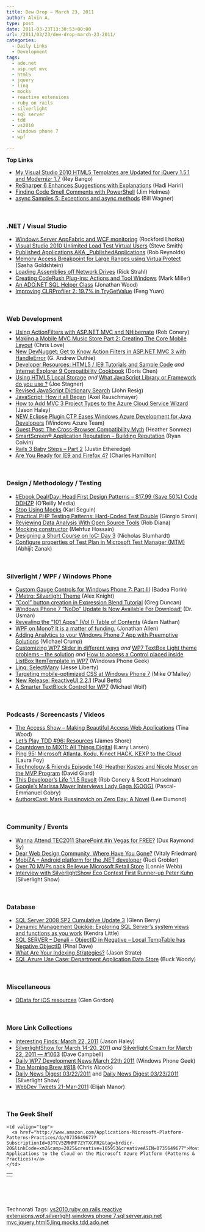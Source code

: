```yaml
---
title: Dew Drop – March 23, 2011
author: Alvin A.
type: post
date: 2011-03-23T13:30:53+00:00
url: /2011/03/23/dew-drop-march-23-2011/
categories:
  - Daily Links
  - Development
tags:
  - ado.net
  - asp.net mvc
  - html5
  - jquery
  - linq
  - mocks
  - reactive extensions
  - ruby on rails
  - silverlight
  - sql server
  - tdd
  - vs2010
  - windows phone 7
  - wpf

---
```

<span style="font-size: 15px; font-weight: bold;">Top Links</span>

  * [My Visual Studio 2010 HTML5 Templates are Updated for jQuery 1.5.1 and Modernizr 1.7][1] (Rey Bango)
  * [ReSharper 6 Enhances Suggestions with Explanations][2] (Hadi Hariri)
  * [Finding Code Smell Comments with PowerShell][3] (Jim Holmes)
  * [async Samples 5: Exceptions and async methods][4] (Bill Wagner)

&nbsp;

### <a name="dotnet"></a>.NET / Visual Studio

  * [Windows Server AppFabric and WCF monitoring][5] (Rockford Lhotka)
  * [Visual Studio 2010 Unlimited Load Test Virtual Users][6] (Steve Smith)
  * [Published Applications AKA _PublishedApplications][7] (Rob Reynolds)
  * [Memory Access Breakpoint for Large Ranges using VirtualProtect][8] (Sasha Goldshtein)
  * [Loading Assemblies off Network Drives][9] (Rick Strahl)
  * [Creating CodeRush Plug-ins: Actions and Tool Windows][10] (Mark Miller)
  * [An ADO.NET SQL Helper Class][11] (Jonathan Wood)
  * [Improving CLRProfiler 2: 19.7% in TryGetValue][12] (Feng Yuan)

&nbsp;

### <a name="web"></a>Web Development

  * [Using ActionFilters with ASP.NET MVC and NHibernate][13] (Rob Conery)
  * [Making a Mobile MVC Music Store Part 2: Creating The Core Mobile Layout][14] (Chris Love)
  * [New DevNugget: Get to Know Action Filters in ASP.NET MVC 3 with HandleError][15] (G. Andrew Duthie)
  * [Developer Resources: HTML5 / IE9 Tutorials and Sample Code][16] _and_ [Internet Explorer 9 Compatibility Cookbook][17] (Doris Chen)
  * [Using HTML5 Local Storage][18] _and_ [What JavaScript Library or Framework do you use ?][19] (Joe Stagner)
  * [Revised JavaScript Dictionary Search][20] (John Resig)
  * [JavaScript: How it all Began][21] (Axel Rauschmayer)
  * [How to Add MVC 3 Project Types to the Azure Cloud Service Wizard][22] (Jason Haley)
  * [NEW Eclipse Plugin CTP Eases Windows Azure Development for Java Developers][23] (Windows Azure Team)
  * [Guest Post: The Cross-Browser Compatibility Myth][24] (Heather Sonmez)
  * [SmartScreen® Application Reputation – Building Reputation][25] (Ryan Colvin)
  * [Rails 3 Baby Steps – Part 2][26] (Justin Etheredge)
  * [Are You Ready for IE9 and Firefox 4?][27] (Charles Hamilton)

&nbsp;

### <a name="design"></a>Design / Methodology / Testing

  * [#Ebook Deal/Day: Head First Design Patterns &#8211; $17.99 (Save 50%) Code DDHZP][28] (O&#8217;Reilly Media)
  * <a href="http://openmymind.net/2011/3/23/Stop-Using-Mocks" target="_blank">Stop Using Mocks</a> (Karl Seguin)
  * [Practical PHP Testing Patterns: Hard-Coded Test Double][29] (Giorgio Sironi)
  * [Reviewing Data Analysis With Open Source Tools][30] (Rob Diana)
  * [Mocking constructor][31] (Mehfuz Hossain)
  * [Designing a Short Course on IoC: Day 3][32] (Nicholas Blumhardt)
  * [Configure properties of Test Plan in Microsoft Test Manager (MTM)][33] (Abhijit Zanak)

&nbsp;

### <a name="silverlight"></a>Silverlight / WPF / Windows Phone

  * [Custom Gauge Controls for Windows Phone 7: Part III][34] (Badea Florin)
  * [7Metro: Silverlight Theme][35] (Alex Knight)
  * [&#8220;Cool&#8221; button creation in Expression Blend Tutorial][36] (Greg Duncan)
  * [Windows Phone 7 “NoDo” Update Is Now Available For Download!][37] (Dr. Usman)
  * [Revealing the &#8220;101 Apps&#8221; (Vol I) Table of Contents][38] (Adam Nathan)
  * [WPF on Mono? It is a matter of funding.][39] (Jonathan Allen)
  * [Adding Analytics to your Windows Phone 7 App with Preemptive Solutions][40] (Michael Crump)
  * [Customizing WP7 Slider in different ways][41] _and_ [WP7 TextBox Light theme problems &#8211; the solution][42] _and_ [How to access a Control placed inside ListBox ItemTemplate in WP7][43] (Windows Phone Geek)
  * [Linq: SelectMany][44] (Jesse Liberty)
  * [Targeting mobile-optimized CSS at Windows Phone 7][45] (Mike O&#8217;Malley)
  * [New Release: ReactiveUI 2.2.1][46] (Paul Betts)
  * [A Smarter TextBlock Control for WP7][47] (Michael Wolf)

&nbsp;

### <a name="podcasts"></a>Podcasts / Screencasts / Videos

  * [The Access Show &#8211; Making Beautiful Access Web Applications][48] (Tina Wood)
  * [Let&#8217;s Play TDD #96: Resources][49] (James Shore)
  * [Countdown to MIX11: All Things Digital][50] (Larry Larsen)
  * [Ping 95: Microsoft Atlanta, Kodu, Kinect HACK, KEXP to the Cloud][51] (Laura Foy)
  * <a href="http://feedproxy.google.com/~r/TechnologyAndFriends/~3/HmNOIXmScHA/tf146.aspx" target="_blank">Technology & Friends Episode 146: Heather Kostes and Nicole Moser on the MVP Program</a> (David Giard)
  * <a href="http://feedproxy.google.com/~r/ThisDevelopersLife/~3/eEOwWxtaEE4/1-1-5-revolt" target="_blank">This Developer&#8217;s Life 1.1.5 Revolt</a> (Rob Conery & Scott Hanselman)
  * [Google&#8217;s Marissa Mayer Interviews Lady Gaga (GOOG)][52] (Pascal-Emmanuel Gobry)
  * <a href="http://feedproxy.google.com/~r/AuthorsCast/~3/-mpklGKuf_M/Mark-Russinovich-on-Zero-Day-A-Novel" target="_blank">AuthorsCast: Mark Russinovich on Zero Day: A Novel</a> (Lee Dumond)

&nbsp;

### <a name="events"></a>Community / Events

  * [Wanna Attend TEC2011 SharePoint #in Vegas for FREE?][53] (Dux Raymond Sy)
  * [Dear Web Design Community, Where Have You Gone?][54] (Vitaly Friedman)
  * [MobiZA &#8211; Android platform for the .NET developer][55] (Rudi Grobler)
  * [Over 70 MVPs pack Bellevue Microsoft Retail Store][56] (Lonnie Webb)
  * <a href="http://feedproxy.google.com/~r/silverlightshow/~3/42LKqyigELo/Interview-with-SilverlightShow-Eco-Contest-First-Runner-up-Peter-Kuhn.aspx" target="_blank">Interview with SilverlightShow Eco Contest First Runner-up Peter Kuhn</a> (Silverlight Show)

&nbsp;

### <a name="db"></a>Database

  * [SQL Server 2008 SP2 Cumulative Update 3][57] (Glenn Berry)
  * [Dynamic Management Quickie: Exploring SQL Server’s system views and functions as you work][58] (Kendra Little)
  * [SQL SERVER – Denali – ObjectID in Negative – Local TempTable has Negative ObjectID][59] (Pinal Dave)
  * [What Are Your Indexing Strategies?][60] (Jason Strate)
  * [SQL Azure Use Case: Department Application Data Store][61] (Buck Woody)

&nbsp;

### <a name="misc"></a>Miscellaneous

  * [OData for iOS resources][62] (Glen Gordon)

&nbsp;

### <a name="links"></a>More Link Collections

  * [Interesting Finds: March 22, 2011][63] (Jason Haley)
  * [SilverlightShow for March 14-20, 2011][64] _and_ [Silverlight Cream for March 22, 2011 &#8212; #1063][65] (Dave Campbell)
  * [Daily WP7 Development News March 22th 2011][66] (Windows Phone Geek)
  * [The Morning Brew #818][67] (Chris Alcock)
  * [Daily News Digest 03/22/2011][68] and [Daily News Digest 03/23/2011][69] (Silverlight Show)
  * <a href="http://webdevtweets.blogspot.com/2011/03/21-mar-2011.html" target="_blank">WebDev Tweets 21-Mar-2011</a> (Elijah Manor)

&nbsp;

### <a name="shelf"></a>The Geek Shelf

<table border="0" cellspacing="0" cellpadding="0">
  <tr>
    <td>
      <img data-recalc-dims="1" decoding="async" src="https://i0.wp.com/ecx.images-amazon.com/images/I/41oeX4X0ZBL._SL160_.jpg?w=660" alt="" />
    </td>
    
    <td valign="top">
      <a href="http://www.amazon.com/Applications-Microsoft-Platform-Patterns-Practices/dp/0735649677?SubscriptionId=0JTCV5ZMHMF7ZYTXGFR2&tag=brdicr-20&linkCode=xm2&camp=2025&creative=165953&creativeASIN=0735649677">Moving Applications to the Cloud on the Microsoft Azure Platform (Patterns & Practices)</a>
    </td>
  </tr>
</table>

&nbsp;

<div id="scid:C16BAC14-9A3D-4c50-9394-FBFEF7A93539:c0ff27b3-2f91-4deb-b51d-e8a4e9d42b73" class="wlWriterEditableSmartContent" style="margin: 0px; display: inline; float: none; padding: 0px;">
  <!--dotnetkickit-->
</div>

&nbsp;

<div id="scid:0767317B-992E-4b12-91E0-4F059A8CECA8:b8b9c147-a9fc-4665-b2ab-a6fefdd3658e" class="wlWriterEditableSmartContent" style="margin: 0px; display: inline; float: none; padding: 0px;">
  Technorati Tags: <a rel="tag" href="http://technorati.com/tags/vs2010">vs2010</a>,<a rel="tag" href="http://technorati.com/tags/ruby+on+rails">ruby on rails</a>,<a rel="tag" href="http://technorati.com/tags/reactive+extensions">reactive extensions</a>,<a rel="tag" href="http://technorati.com/tags/wpf">wpf</a>,<a rel="tag" href="http://technorati.com/tags/silverlight">silverlight</a>,<a rel="tag" href="http://technorati.com/tags/windows+phone+7">windows phone 7</a>,<a rel="tag" href="http://technorati.com/tags/sql+server">sql server</a>,<a rel="tag" href="http://technorati.com/tags/asp.net+mvc">asp.net mvc</a>,<a rel="tag" href="http://technorati.com/tags/jquery">jquery</a>,<a rel="tag" href="http://technorati.com/tags/html5">html5</a>,<a rel="tag" href="http://technorati.com/tags/linq">linq</a>,<a rel="tag" href="http://technorati.com/tags/mocks">mocks</a>,<a rel="tag" href="http://technorati.com/tags/tdd">tdd</a>,<a rel="tag" href="http://technorati.com/tags/ado.net">ado.net</a>
</div>

 [1]: http://feedproxy.google.com/~r/reybango/zSyW/~3/X-K1xvrIaKY/
 [2]: http://blogs.jetbrains.com/dotnet/2011/03/resharper-enhances-suggestions-with-explanations/
 [3]: http://frazzleddad.blogspot.com/2011/03/finding-code-smell-comments-with.html
 [4]: http://feedproxy.google.com/~r/billwagner/~3/s6tya_YrW6s/asyncSamples5Exceptionsandasyncmethods
 [5]: http://www.lhotka.net/weblog/WindowsServerAppFabricAndWCFMonitoring.aspx
 [6]: http://stevesmithblog.com/blog/visual-studio-2010-unlimited-load-test-virtual-users/
 [7]: http://feedproxy.google.com/~r/Devlicious/~3/p_YHeDwMsBM/published-applications-aka-publishedapplications.aspx
 [8]: http://blogs.microsoft.co.il/blogs/sasha/archive/2011/03/23/memory-access-breakpoint-for-large-ranges-using-virtualprotect.aspx
 [9]: http://feedproxy.google.com/~r/RickStrahl/~3/ZhrCbpqqtjs/970177.aspx
 [10]: http://community.devexpress.com/blogs/markmiller/archive/2011/03/22/creating-coderush-plug-ins-actions-and-tool-windows.aspx
 [11]: http://www.blackbeltcoder.com/Articles/ado/an-ado-net-sql-helper-class
 [12]: http://blogs.msdn.com/b/fyuan/archive/2011/03/23/improving-clrprofiler-2-19-7-in-trygetvalue.aspx
 [13]: http://feedproxy.google.com/~r/wekeroad/EeKc/~3/9P-Kqla9Kdo/4027802392
 [14]: http://professionalaspnet.com/archive/2011/03/22/Making-a-Mobile-MVC-Music-Store-Part-2_3A00_-Creating-The-Core-Mobile-Layout.aspx
 [15]: http://blogs.msdn.com/b/gduthie/archive/2011/03/22/new-devnugget-get-to-know-action-filters-in-asp-net-mvc-3-with-handleerror.aspx
 [16]: http://blogs.msdn.com/b/dorischen/archive/2011/03/22/developer-resources-html5-ie9-tutorials-and-sample-code.aspx
 [17]: http://blogs.msdn.com/b/dorischen/archive/2011/03/22/internet-explorer-9-compatibility-cookbook.aspx
 [18]: http://feedproxy.google.com/~r/MSJoe/~3/qLvRNR9G0J4/
 [19]: http://feedproxy.google.com/~r/MSJoe/~3/tH8W_f3taiM/
 [20]: http://ejohn.org/blog/revised-javascript-dictionary-search/
 [21]: http://feeds.dzone.com/~r/zones/css/~3/88rvfVz8aqc/javascript-how-it-all-began
 [22]: http://jasonhaley.com/blog/post.aspx?id=ee20b77a-e456-44a0-bcaf-e00a831aebcf
 [23]: http://blogs.msdn.com/b/windowsazure/archive/2011/03/22/new-eclipse-plugin-ctp-eases-windows-azure-development-for-java-developers.aspx
 [24]: http://simpleprogrammer.com/2011/03/22/guest-post-the-cross-browser-compatibility-myth/
 [25]: http://blogs.msdn.com/b/ie/archive/2011/03/22/smartscreen-174-application-reputation-building-reputation.aspx
 [26]: http://www.codethinked.com/rails-3-baby-steps-part-2
 [27]: http://gigaom.com/collaboration/are-you-ready-for-the-new-browsers/
 [28]: http://feeds.oreilly.com/~r/oreilly/news/~3/VvMYj-v-uzA/
 [29]: http://feeds.dzone.com/~r/zones/agile/~3/1D0q7AcdV0M/practical-php-testing-patterns-42
 [30]: http://feeds.dzone.com/~r/zones/agile/~3/Kwgy7SI-amM/reviewing-data-analysis-open
 [31]: http://feedproxy.google.com/~r/burncsharp/~3/3dHTaZZ6d8I/mocking-constructor.aspx
 [32]: http://nblumhardt.com/2011/03/designing-a-short-course-on-ioc-day-3/
 [33]: http://feedproxy.google.com/~r/netCurryRecentArticles/~3/pdzyZooViXo/ShowArticle.aspx
 [34]: http://www.codeproject.com/KB/windows-phone-7/indicatorimplementation.aspx
 [35]: http://silverzine.com/resources/7metro-silverlight-theme/
 [36]: http://coolthingoftheday.blogspot.com/2011/03/button-creation-in-expression-blend.html
 [37]: http://feedproxy.google.com/~r/Ithinkdiff/~3/5_bPGb6M2kk/
 [38]: http://blog.adamnathan.net/2011/03/22/RevealingThe101AppsVolITableOfContents.aspx
 [39]: http://www.infoq.com/news/2011/03/WPF-Mono
 [40]: http://michaelcrump.net/archive/2011/03/22/adding-analytics-to-your-windows-phone-7-app-with-preemptive.aspx
 [41]: http://www.windowsphonegeek.com/articles/Customizing-WP7-Slider-in-different-ways
 [42]: http://www.windowsphonegeek.com/tips/wp7-textbox-light-theme-problems-the-solution
 [43]: http://www.windowsphonegeek.com/tips/how-to-access-a-control-placed-inside-listbox-itemtemplate-in-wp7
 [44]: http://feedproxy.google.com/~r/JesseLiberty-SilverlightGeek/~3/us_N-esubys/
 [45]: http://windowsteamblog.com/windows_phone/b/wpdev/archive/2011/03/22/targeting-mobile-optimized-css-at-windows-phone-7.aspx
 [46]: http://blog.paulbetts.org/index.php/2011/03/22/new-release-reactiveui-2-2-1/
 [47]: http://blogs.cynergysystems.com/2011/03/22/a-smarter-textblock-control-for-wp7/
 [48]: http://channel9.msdn.com/Shows/Access/The-Access-Show-Making-Beautiful-Access-Web-Applications
 [49]: http://jamesshore.com/Blog/Lets-Play/Episode-96.html
 [50]: http://channel9.msdn.com/Shows/Counting-Down-to-Mix/Countdown-to-MIX11-All-Things-Digital
 [51]: http://channel9.msdn.com/Shows/PingShow/Ping-95-Microsoft-Atlanta-10k-Apps-TAG-KEXP-to-the-Cloud
 [52]: http://feedproxy.google.com/~r/typepad/alleyinsider/silicon_alley_insider/~3/y_hIDo1yuoM/lady-gaga-interview-google-2011-3
 [53]: http://feedproxy.google.com/~r/Meetdux/~3/3N8doawnWMU/TEC2011.aspx
 [54]: http://www.smashingmagazine.com/2011/03/21/dear-web-design-community-where-have-you-gone/
 [55]: http://feedproxy.google.com/~r/RudiGroblerInTheCloud/~3/ZVe22k5CkvY/mobiza---android-platform-for-the-.net-developer
 [56]: http://blogs.msdn.com/b/mvpawardprogram/archive/2011/03/22/over-70-mvps-pack-bellevue-microsoft-retail-store.aspx
 [57]: http://www.sqlservercentral.com/blogs/glennberry/archive/2011/03/22/sql-server-2008-sp2-cumulative-update-3.aspx
 [58]: http://www.sqlservercentral.com/blogs/littlekendra/archive/2011/03/22/dynamic-management-quickie_3A00_-exploring-sql-server_1920_s-system-views-and-functions-as-you-work.aspx
 [59]: http://blog.sqlauthority.com/2011/03/23/sql-server-denali-objectid-in-negative-local-temptable-has-negative-objectid/
 [60]: http://www.sqlservercentral.com/blogs/stratesql/archive/2011/03/22/what-are-your-indexing-strategies_3F00_.aspx
 [61]: http://blogs.msdn.com/b/buckwoody/archive/2011/03/22/sql-azure-use-case-department-application-data-store.aspx
 [62]: http://blogs.msdn.com/b/glengordon/archive/2011/03/22/odata-for-ios-resources.aspx
 [63]: http://jasonhaley.com/blog/post.aspx?id=5708a218-2125-4eb1-a0ce-c4a14a54ede3
 [64]: http://geekswithblogs.net/WynApseTechnicalMusings/archive/2011/03/22/144475.aspx
 [65]: http://geekswithblogs.net/WynApseTechnicalMusings/archive/2011/03/22/144486.aspx
 [66]: http://www.windowsphonegeek.com/news/daily-wp7-development-news-march-22th-2011
 [67]: http://feedproxy.google.com/~r/ReflectivePerspective/~3/LSxzyWHsczo/
 [68]: http://feedproxy.google.com/~r/silverlightshow/~3/s6HMVPaLRF8/Daily-News-Digest-03-22-2011.aspx
 [69]: http://feedproxy.google.com/~r/silverlightshow/~3/BPBrcQimp-s/Daily-News-Digest-03-23-2011.aspx
